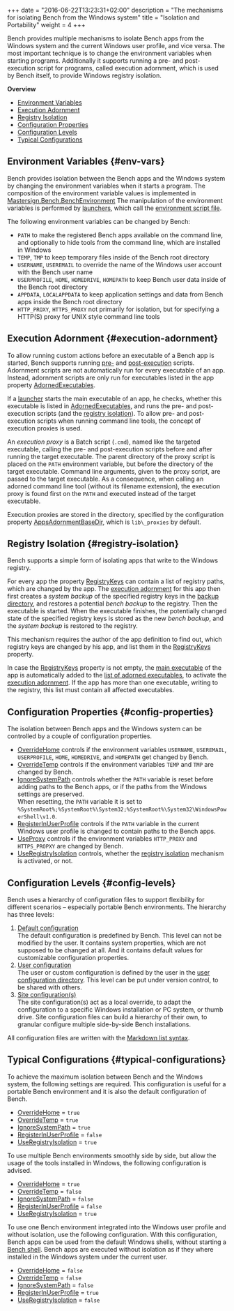 +++
date = "2016-06-22T13:23:31+02:00"
description = "The mechanisms for isolating Bench from the Windows system"
title = "Isolation and Portability"
weight = 4
+++

[Mastersign.Bench.BenchEnvironment]: http://mastersign.github.io/bench/clr-api/html/T_Mastersign_Bench_BenchEnvironment.htm
[OverrideHome]: /ref/config/#OverrideHome
[OverrideTemp]: /ref/config/#OverrideTemp
[IgnoreSystemPath]: /ref/config/#IgnoreSystemPath
[RegisterInUserProfile]: /ref/config/#RegisterInUserProfile
[UseRegistryIsolation]: /ref/config/#UseRegistryIsolation
[UseProxy]: /ref/config/#UseProxy
[AppsAdornmentBaseDir]: /ref/config/#AppsAdornmentBaseDir
[RegistryKeys]: /ref/app-properties/#RegistryKeys
[AdornedExecutables]: /ref/app-properties/#AdornedExecutables

Bench provides multiple mechanisms to isolate Bench apps from the Windows system
and the current Windows user profile, and vice versa.
The most important technique is to change the environment variables when starting programs.
Additionally it supports running a pre- and post-execution script for programs,
called execution adornment, which is used by Bench itself, to provide
Windows registry isolation.
<!--more-->

**Overview**

* [Environment Variables](#env-vars)
* [Execution Adornment](#execution-adornment)
* [Registry Isolation](#registry-isolation)
* [Configuration Properties](#config-properties)
* [Configuration Levels](#config-levels)
* [Typical Configurations](#typical-configurations)

## Environment Variables {#env-vars}
Bench provides isolation between the Bench apps and the Windows system
by changing the environment variables when it starts a program.
The composition of the environment variable values is implemented in
[Mastersign.Bench.BenchEnvironment][]
The manipulation of the environment variables is performed by
[launchers](/guide/launcher.md), which call the
[environment script file](/ref/file-structure/#env).

The following environment variables can be changed by Bench:

* `PATH`
  to make the registered Bench apps available on the command line,
  and optionally to hide tools from the command line, which are installed in Windows
* `TEMP`, `TMP`
  to keep temporary files inside of the Bench root directory
* `USERNAME`, `USEREMAIL`
  to override the name of the Windows user account with the Bench user name
* `USERPROFILE`, `HOME`, `HOMEDRIVE`, `HOMEPATH`
  to keep Bench user data inside of the Bench root directory
* `APPDATA`, `LOCALAPPDATA`
  to keep application settings and data from Bench apps inside the
  Bench root directory
* `HTTP_PROXY`, `HTTPS_PROXY`
  not primarily for isolation, but for specifying a HTTP(S) proxy
  for UNIX style command line tools

## Execution Adornment {#execution-adornment}
To allow running custom actions before an executable of a Bench app is started,
Bench supports running [pre-](/ref/file-structure/#custom-script-pre-run) and
[post-execution](/ref/file-structure/#custom-script-post-run) scripts.
Adornment scripts are not automatically run for every executable of an app.
Instead, adornment scripts are only run for executables listed in the app property
[AdornedExecutables][].

If a [launcher](/guide/launcher) starts the main executable of an app,
he checks, whether this executable is listed in [AdornedExecutables][],
and runs the pre- and post-execution scripts
(and the [registry isolation](#registry-isolation)).
To allow pre- and post-execution scripts when running command line tools,
the concept of execution proxies is used.

An _execution proxy_ is a Batch script (`.cmd`), named like the targeted executable,
calling the pre- and post-execution scripts before and after running the target
executable.
The parent directory of the proxy script is placed on the `PATH` environment variable,
but before the directory of the target executable.
Command line arguments, given to the proxy script, are passed to the target executable.
As a consequence, when calling an adorned command line tool
(without its filename extension), the execution proxy is found first on the `PATH`
and executed instead of the target executable.

Execution proxies are stored in the directory, specified by the configuration
property [AppsAdornmentBaseDir][], which is `lib\_proxies` by default.

## Registry Isolation {#registry-isolation}
Bench supports a simple form of isolating apps that write to the Windows registry.

For every app the property [RegistryKeys][]
can contain a list of registry paths, which are changed by the app.
The [execution adornment](#execution-adornment) for this app then first creates
a _system backup_ of the specified registry keys in the
[backup directory](/ref/file-structure/#home-registry-isolation-dir),
and restores a potential _bench backup_ to the registry.
Then the executable is started.
When the executable finishes, the potentially changed state of the specified
registry keys is stored as the new _bench backup_, and the _system backup_
is restored to the registry.

This mechanism requires the author of the app definition to find out,
which registry keys are changed by his app, and list them in the [RegistryKeys][]
property.

In case the [RegistryKeys][] property is not empty, the [main executable](/ref/app-properties/#Exe)
of the app is automatically added to the
[list of adorned executables](/ref/app-properties/#AdornedExecutables),
to activate the [execution adornment](#execution-adornment).
If the app has more than one executable, writing to the registry,
this list must contain all affected executables.

## Configuration Properties {#config-properties}
The isolation between Bench apps and the Windows system can be controlled
by a couple of configuration properties.

* [OverrideHome][] controls if the environment variables
  `USERNAME`, `USEREMAIL`, `USERPROFILE`, `HOME`, `HOMEDRIVE`, and `HOMEPATH`
  get changed by Bench.
* [OverrideTemp][] controls if the environment variables
  `TEMP` and `TMP`
  are changed by Bench.
* [IgnoreSystemPath][] controls whether the `PATH` variable is reset before adding
  paths to the Bench apps, or if the paths from the Windows settings are preserved.  
  When resetting, the `PATH` variable it is set to
  `%SystemRoot%;%SystemRoot%\System32;%SystemRoot%\System32\WindowsPowerShell\v1.0`.
* [RegisterInUserProfile][] controls if the `PATH` variable in the current Windows
  user profile is changed to contain paths to the Bench apps.
* [UseProxy][]
  controls if the environment variables
  `HTTP_PROXY` and `HTTPS_PROPXY`
  are changed by Bench.
* [UseRegistryIsolation][] controls, whether the
  [registry isolation](#registry-isolation) mechanism is activated, or not.

## Configuration Levels {#config-levels}
Bench uses a hierarchy of configuration files to support flexibility for
different scenarios &ndash; especially portable Bench environments.
The hierarchy has three levels:

1. [Default configuration](/ref/file-structure/#res-config)  
   The default configuration is predefined by Bench.
   This level can not be modified by the user.
   It contains system properties, which are not supposed to be changed at all.
   And it contains default values for customizable configuration properties.
2. [User configuration](/ref/file-structure/#config-config)  
   The user or custom configuration is defined by the user in the
   [user configuration directory](/ref/file-structure/#config-dir).
   This level can be put under version control, to be shared with others.
3. [Site configuration(s)](/ref/file-structure/#bench-site)  
   The site configuration(s) act as a local override, to adapt
   the configuration to a specific Windows installation or PC system,
   or thumb drive.
   Site configuration files can build a hierarchy of their own,
   to granular configure multiple side-by-side Bench installations.

All configuration files are written with the [Markdown list syntax](/ref/markup-syntax).

## Typical Configurations {#typical-configurations}
To achieve the maximum isolation between Bench and the Windows system,
the following settings are required.
This configuration is useful for a portable Bench environment
and it is also the default configuration of Bench.

* [OverrideHome][] = `true`
* [OverrideTemp][] = `true`
* [IgnoreSystemPath][] = `true`
* [RegisterInUserProfile][] = `false`
* [UseRegistryIsolation][] = `true`

To use multiple Bench environments smoothly side by side,
but allow the usage of the tools installed in Windows,
the following configuration is advised.

* [OverrideHome][] = `true`
* [OverrideTemp][] = `false`
* [IgnoreSystemPath][] = `false`
* [RegisterInUserProfile][] = `false`
* [UseRegistryIsolation][] = `true`

To use one Bench environment integrated into the Windows user profile
and without isolation, use the following configuration.
With this configuration, Bench apps can be used from the default Windows shells,
without starting a [Bench shell](/guide/shell).
Bench apps are executed without isolation as if they where installed
in the Windows system under the current user.

* [OverrideHome][] = `false`
* [OverrideTemp][] = `false`
* [IgnoreSystemPath][] = `false`
* [RegisterInUserProfile][] = `true`
* [UseRegistryIsolation][] = `false`
